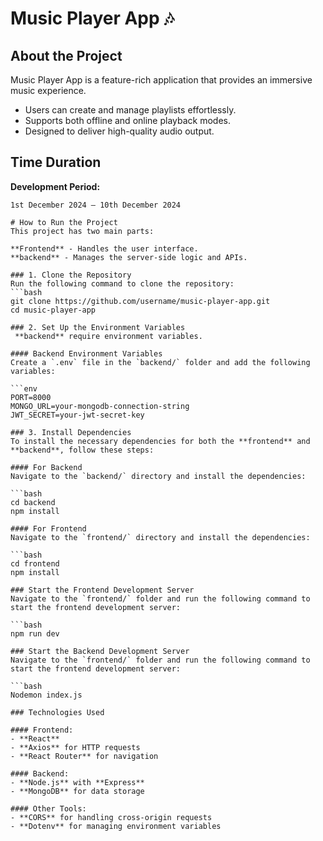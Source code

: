 # Music Player App 🎶

## About the Project  
Music Player App is a feature-rich application that provides an immersive music experience.  
- Users can create and manage playlists effortlessly.  
- Supports both offline and online playback modes.  
- Designed to deliver high-quality audio output.  

## Time Duration  
**Development Period:**  
```plaintext
1st December 2024 – 10th December 2024

# How to Run the Project
This project has two main parts:

**Frontend** - Handles the user interface.
**backend** - Manages the server-side logic and APIs.

### 1. Clone the Repository  
Run the following command to clone the repository:  
```bash
git clone https://github.com/username/music-player-app.git
cd music-player-app

### 2. Set Up the Environment Variables  
 **backend** require environment variables.

#### Backend Environment Variables  
Create a `.env` file in the `backend/` folder and add the following variables:

```env
PORT=8000
MONGO_URL=your-mongodb-connection-string
JWT_SECRET=your-jwt-secret-key

### 3. Install Dependencies  
To install the necessary dependencies for both the **frontend** and **backend**, follow these steps:

#### For Backend  
Navigate to the `backend/` directory and install the dependencies:

```bash
cd backend
npm install

#### For Frontend
Navigate to the `frontend/` directory and install the dependencies:

```bash
cd frontend
npm install

### Start the Frontend Development Server  
Navigate to the `frontend/` folder and run the following command to start the frontend development server:

```bash
npm run dev

### Start the Backend Development Server  
Navigate to the `frontend/` folder and run the following command to start the frontend development server:

```bash
Nodemon index.js

### Technologies Used  

#### Frontend:  
- **React**  
- **Axios** for HTTP requests  
- **React Router** for navigation  

#### Backend:  
- **Node.js** with **Express**  
- **MongoDB** for data storage  

#### Other Tools:   
- **CORS** for handling cross-origin requests  
- **Dotenv** for managing environment variables  


